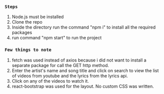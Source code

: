### `Steps`
1. Node.js must be installed
2. Clone the repo
3. Inside the directory run the command "npm i" to install all the required packages
4. run command "npm start" to run the project

### `Few things to note`
1. fetch was used instead of axios because i did not want to install a separate package for call the GET http method.
2. Enter the artist's name and song title and click on search to view the list of videos from youtube and the lyrics from the lyrics api.
3. Click on any of the videos to watch it. 
4. react-bootstrap was used for the layout. No custom CSS was written.